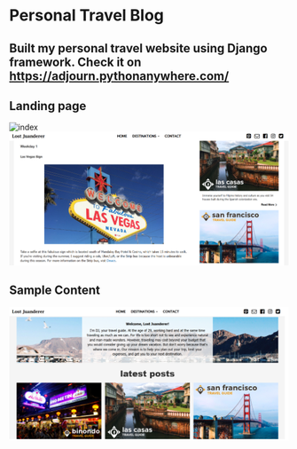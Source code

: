 # Personal Travel Blog
## Built my personal travel website using Django framework. Check it on https://adjourn.pythonanywhere.com/

## Landing page
![index](index.png)
![content](content.png)

## Sample Content
![index2](index2.png)

